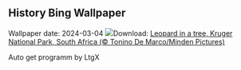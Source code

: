 ## History Bing Wallpaper
Wallpaper date: 2024-03-04
![](https://www.bing.com/th?id=OHR.KrugerLeopard_EN-GB7548648267_UHD.jpg&w=1000)Download: [Leopard in a tree, Kruger National Park, South Africa (© Tonino De Marco/Minden Pictures)](https://www.bing.com/th?id=OHR.KrugerLeopard_EN-GB7548648267_UHD.jpg)

Auto get programm by LtgX
